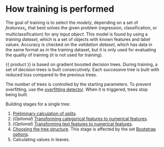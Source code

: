 # How training is performed

The goal of training is to select the _model_$y$, depending on a set of _features_$x_{i}$, that best solves the given problem (regression, classification, or multiclassification) for any input _object_. This model is found by using a _training dataset_, which is a set of objects with known features and label values. Accuracy is checked on the _validation dataset_, which has data in the same format as in the training dataset, but it is only used for evaluating the quality of training (it is not used for training).

{{ product }} is based on gradient boosted decision trees. During training, a set of decision trees is built consecutively. Each successive tree is built with reduced loss compared to the previous trees.

The number of trees is controlled by the starting parameters. To prevent overfitting, use the [overfitting detector](overfitting-detector.md). When it is triggered, trees stop being built.

Building stages for a single tree:
1. [Preliminary calculation of splits](algorithm-main-stages_pre-count.md).
1. (_Optional_) [Transforming categorical features to numerical features](algorithm-main-stages_cat-to-numberic.md).
1. (_Optional_) [Transforming text features to numerical features](algorithm-main-stages_text-to-numeric.md).
1. [Choosing the tree structure](algorithm-main-stages_choose-tree-structure.md). This stage is affected by the set [Bootstrap options](algorithm-main-stages_bootstrap-options.md).
1. Calculating values in leaves.

